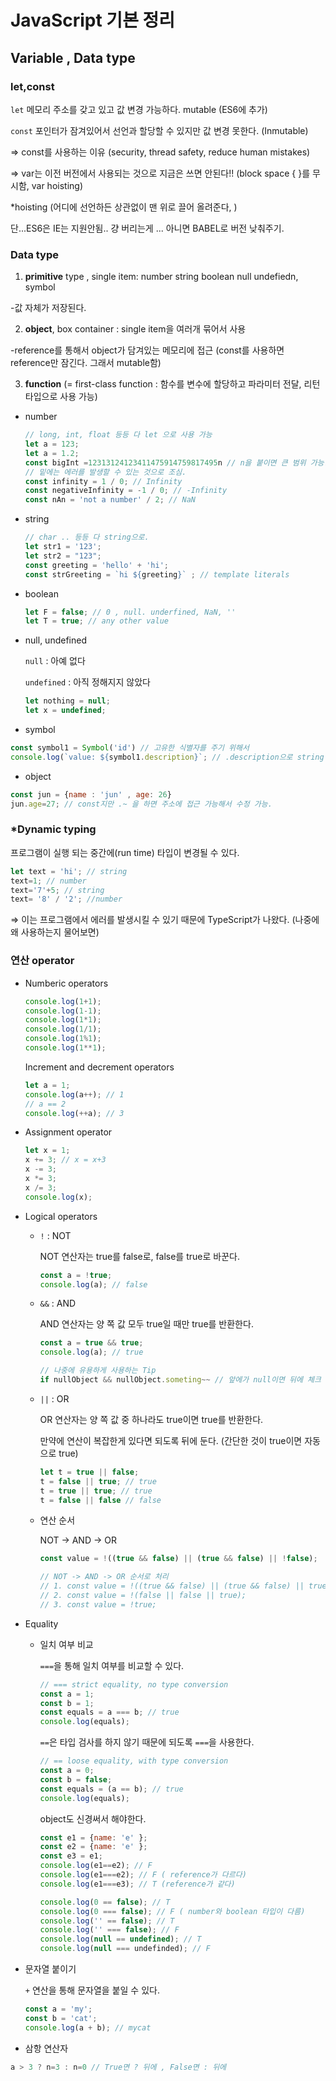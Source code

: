 # JavaScript 기본 정리

## Variable , Data type
### let,const

`let`  메모리 주소를 갖고 있고 값 변경 가능하다. mutable (ES6에 추가)

`const` 포인터가 잠겨있어서 선언과 할당할 수 있지만 값 변경 못한다. (Inmutable) 

⇒ const를 사용하는 이유 (security, thread safety, reduce human mistakes)

⇒ var는 이전 버전에서 사용되는 것으로 지금은 쓰면 안된다!! (block space { }를 무시함, var hoisting)

*hoisting (어디에 선언하든 상관없이 맨 위로 끌어 올려준다, )

단...ES6은 IE는 지원안됨.. 걍 버리는게 ... 아니면 BABEL로 버전 낮춰주기.

### Data type
1. **primitive** type , single item: number string boolean null undefiedn, symbol

-값 자체가 저장된다.

2. **object**, box container : single item을 여러개 묶어서 사용

-reference를 통해서 object가 담겨있는 메모리에 접근 (const를 사용하면 reference만 잠긴다. 그래서 mutable함)

3. **function** (= first-class function : 함수를 변수에 할당하고 파라미터 전달, 리턴타입으로 사용 가능)

- number

    ```jsx
    // long, int, float 등등 다 let 으로 사용 가능
    let a = 123;
    let a = 1.2;
    const bigInt =12313124123411475914759817495n // n을 붙이면 큰 범위 가능. (단, 지원 되는 브라우저 잘 확인)
    // 밑에는 에러를 발생할 수 있는 것으로 조심.
    const infinity = 1 / 0; // Infinity
    const negativeInfinity = -1 / 0; // -Infinity
    const nAn = 'not a number' / 2; // NaN 
    ```

- string

    ```jsx
    // char .. 등등 다 string으로.
    let str1 = '123';
    let str2 = "123";
    const greeting = 'hello' + 'hi';
    const strGreeting = `hi ${greeting}` ; // template literals
    ```

- boolean

    ```jsx
    let F = false; // 0 , null. underfined, NaN, ''
    let T = true; // any other value
    ```

- null, undefined

    `null` : 아예 없다

    `undefined` : 아직 정해지지 않았다

    ```jsx
    let nothing = null;
    let x = undefined;
    ```

- symbol

```jsx
const symbol1 = Symbol('id') // 고유한 식별자를 주기 위해서
console.log(`value: ${symbol1.description}`; // .description으로 string 변환 해야함
```

- object

```jsx
const jun = {name : 'jun' , age: 26}
jun.age=27; // const지만 .~ 을 하면 주소에 접근 가능해서 수정 가능.
```

### *Dynamic typing

프로그램이 실행 되는 중간에(run time) 타입이 변경될 수 있다. 

```jsx
let text = 'hi'; // string
text=1; // number
text='7'+5; // string
text= '8' / '2'; //number
```

⇒ 이는 프로그램에서 에러를 발생시킬 수 있기 때문에 TypeScript가 나왔다. (나중에 왜 사용하는지 물어보면)

### 연산 operator

- Numberic operators

    ```jsx
    console.log(1+1);
    console.log(1-1);
    console.log(1*1);
    console.log(1/1);
    console.log(1%1);
    console.log(1**1);
    ```

    Increment and decrement operators

    ```jsx
    let a = 1;
    console.log(a++); // 1
    // a == 2
    console.log(++a); // 3
    ```

- Assignment operator

    ```jsx
    let x = 1;
    x += 3; // x = x+3
    x -= 3;
    x *= 3;
    x /= 3;
    console.log(x);
    ```

- Logical operators
    - `!` : NOT

        NOT 연산자는 true를 false로, false를 true로 바꾼다.

        ```jsx
        const a = !true;
        console.log(a); // false
        ```

    - `&&` : AND

        AND 연산자는 양 쪽 값 모두 true일 때만 true를 반환한다.

        ```jsx
        const a = true && true;
        console.log(a); // true

        // 나중에 유용하게 사용하는 Tip
        if nullObject && nullObject.someting~~ // 앞에가 null이면 뒤에 체크 안하고 바로 끝남
        ```

    - `||` : OR

        OR 연산자는 양 쪽 값 중 하나라도 true이면 true를 반환한다.

        만약에 연산이 복잡한게 있다면 되도록 뒤에 둔다. (간단한 것이 true이면 자동으로 true)

        ```jsx
        let t = true || false;
        t = false || true; // true
        t = true || true; // true
        t = false || false // false
        ```

    - 연산 순서

        NOT → AND → OR

        ```jsx
        const value = !((true && false) || (true && false) || !false);

        // NOT -> AND -> OR 순서로 처리
        // 1. const value = !((true && false) || (true && false) || true);
        // 2. const value = !(false || false || true);
        // 3. const value = !true;
        ```

- Equality
    - 일치 여부 비교

        `===`을 통해 일치 여부를 비교할 수 있다.

        ```jsx
        // === strict equality, no type conversion
        const a = 1;
        const b = 1;
        const equals = a === b; // true
        console.log(equals);
        ```

        `==`은 타입 검사를 하지 않기 때문에 되도록 `===`을 사용한다.

        ```jsx
        // == loose equality, with type conversion
        const a = 0;
        const b = false;
        const equals = (a == b); // true
        console.log(equals);
        ```

        object도 신경써서 해야한다.

        ```jsx
        const e1 = {name: 'e' };
        const e2 = {name: 'e' };
        const e3 = e1;
        console.log(e1==e2); // F
        console.log(e1===e2); // F ( reference가 다르다)
        console.log(e1===e3); // T (reference가 같다)
        ```

        ```jsx
        console.log(0 == false); // T
        console.log(0 === false); // F ( number와 boolean 타입이 다름)
        console.log('' == false); // T
        console.log('' === false); // F
        console.log(null == undefined); // T
        console.log(null === undefinded); // F
        ```

- 문자열 붙이기

    `+` 연산을 통해 문자열을 붙일 수 있다.

    ```jsx
    const a = 'my';
    const b = 'cat';
    console.log(a + b); // mycat
    ```

- 삼항 연산자

```jsx
a > 3 ? n=3 : n=0 // True면 ? 뒤에 , False면 : 뒤에
```
